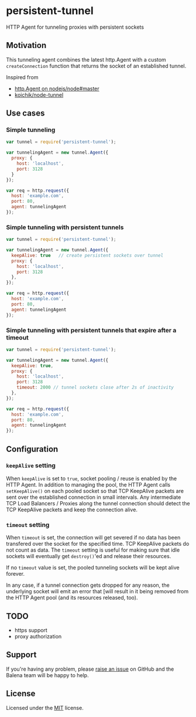 # persistent-tunnel

HTTP Agent for tunneling proxies with persistent sockets

## Motivation

This tunneling agent combines the latest http.Agent with a custom `createConnection` function
that returns the socket of an established tunnel.

Inspired from

* [http.Agent on nodejs/node#master](https://github.com/nodejs/node/commit/9bee03aaf2d8137a5e490150e759750ccdc65202)
* [koichik/node-tunnel](https://github.com/koichik/node-tunnel)

## Use cases

### Simple tunneling

```javascript
var tunnel = require('persistent-tunnel');

var tunnelingAgent = new tunnel.Agent({
  proxy: {
    host: 'localhost',
    port: 3128
  }
});

var req = http.request({
  host: 'example.com',
  port: 80,
  agent: tunnelingAgent
});
```

### Simple tunneling with persistent tunnels

```javascript
var tunnel = require('persistent-tunnel');

var tunnelingAgent = new tunnel.Agent({
  keepAlive: true   // create persistent sockets over tunnel
  proxy: {
    host: 'localhost',
    port: 3128
  },
});

var req = http.request({
  host: 'example.com',
  port: 80,
  agent: tunnelingAgent
});
```

### Simple tunneling with persistent tunnels that expire after a timeout

```javascript
var tunnel = require('persistent-tunnel');

var tunnelingAgent = new tunnel.Agent({
  keepAlive: true,
  proxy: {
    host: 'localhost',
    port: 3128
    timeout: 2000 // tunnel sockets close after 2s of inactivity
  },
});

var req = http.request({
  host: 'example.com',
  port: 80,
  agent: tunnelingAgent
});
```

## Configuration

### `keepAlive` setting

When `keepAlive` is set to `true`, socket pooling / reuse
is enabled by the HTTP Agent. In addition to managing the pool,
the HTTP Agent calls `setKeepAlive()` on each pooled socket so
that TCP KeepAlive packets are sent over the established connection
in small intervals. Any intermediate TCP Load Balancers / Proxies
along the tunnel connection should detect the TCP KeepAlive packets
and keep the connection alive.

### `timeout` setting

When `timeout` is set, the connection will get severed if no data has
been transfered over the socket for the specified time. TCP KeepAlive
packets do not count as data. The `timeout` setting is useful for making sure
that idle sockets will eventually get `destroy()`'ed and release their
resources.

If no `timeout` value is set, the pooled tunneling sockets will be kept alive forever.

In any case, if a tunnel connection gets dropped for any reason, the underlying
socket will emit an error that [will result in it being removed from the HTTP
Agent pool (and its resources released, too).

TODO
----
* https support
* proxy authorization

Support
-------

If you're having any problem, please [raise an issue](https://github.com/balena-io-modules/persistent-tunnel/issues/new) on GitHub and the Balena team will be happy to help.

## License

Licensed under the [MIT](https://github.com/balena-io-modules/persistent-tunnel/blob/master/LICENSE) license.
